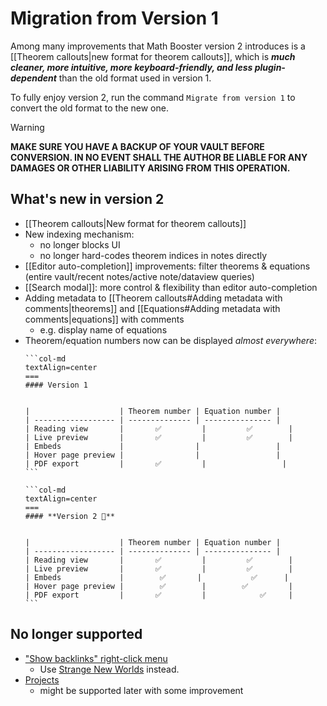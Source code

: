 # Migration from Version 1

Among many improvements that Math Booster version 2 introduces is a [[Theorem callouts|new format for theorem callouts]], which is ***much cleaner, more intuitive, more keyboard-friendly, and less plugin-dependent*** than the old format used in version 1.

To fully enjoy version 2, run the command `Migrate from version 1` to convert the old format to the new one.

> [!WARNING]
> **MAKE SURE YOU HAVE A BACKUP OF YOUR VAULT BEFORE CONVERSION. IN NO EVENT SHALL THE AUTHOR BE LIABLE FOR ANY DAMAGES OR OTHER LIABILITY ARISING FROM THIS OPERATION.**

## What's new in version 2

- [[Theorem callouts|New format for theorem callouts]]
- New indexing mechanism:
	- no longer blocks UI
	- no longer hard-codes theorem indices in notes directly
- [[Editor auto-completion]] improvements: filter theorems & equations (entire vault/recent notes/active note/dataview queries)
- [[Search modal]]: more control & flexibility than editor auto-completion
- Adding metadata to [[Theorem callouts#Adding metadata with comments|theorems]] and [[Equations#Adding metadata with comments|equations]] with comments
	- e.g. display name of equations
- Theorem/equation numbers now can be displayed *almost everywhere*:
  ````col   
  ```col-md
  textAlign=center
  ===
  #### Version 1
  
  
  |                    | Theorem number | Equation number |
  | ------------------ | -------------- | --------------- |
  | Reading view       |       ✅         |         ✅        |
  | Live preview       |       ✅         |         ✅        |
  | Embeds             |                |                 |
  | Hover page preview |                |                 |
  | PDF export         |       ✅         |                 |
  ```
  
  ```col-md
  textAlign=center
  ===
  #### **Version 2 🎉**
  

  |                    | Theorem number | Equation number |
  | ------------------ | -------------- | --------------- |
  | Reading view       |       ✅         |         ✅        |
  | Live preview       |       ✅         |         ✅        |
  | Embeds             |        ✅       |           ✅      |
  | Hover page preview |        ✅        |        ✅         |
  | PDF export         |       ✅         |            ✅     |
  ```
  ````

## No longer supported

- ["Show backlinks" right-click menu](https://github.com/RyotaUshio/obsidian-math-booster/blob/1.0.4/docs/backlinks.md)
	- Use [Strange New Worlds](https://github.com/TfTHacker/obsidian42-strange-new-worlds) instead.
- [Projects](https://github.com/RyotaUshio/obsidian-math-booster/blob/1.0.4/docs/projects.md)
	- might be supported later with some improvement
